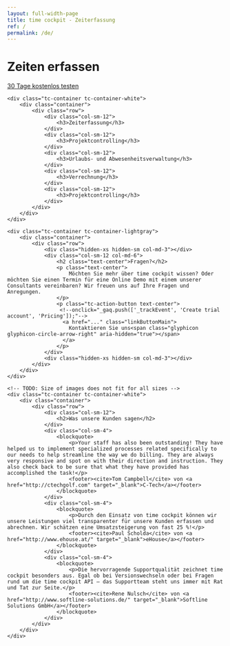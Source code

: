 ```yaml
---
layout: full-width-page
title: time cockpit - Zeiterfassung
ref: /
permalink: /de/
---
```


<div class="tc-home">
	<div class="tc-container tc-container-darkgray">
		<div class="tc-container-image"></div>
		<div class="container">
			<div class="row">
				<div class="col-sm-12"></div>
				<div class="col-sm-12">
					<div class="tc-container-image-text">
						<h1>Zeiten erfassen</h1>
						<p></p>
						<p class="tc-action-button text-center">
						  <a onclick="_gaq.push(['_trackEvent', 'Create trial account', 'Pricing']);" href="{{site.baseurl}}/de/create-trial-account/" class="linkButtonMain">
							30 Tage kostenlos testen<span class="glyphicon glyphicon-circle-arrow-right" aria-hidden="true"></span>
						  </a>
						</p>
					</div>
				</div>
			</div>
		</div>
	</div>

	<div class="tc-container tc-container-white">
		<div class="container">
			<div class="row">
				<div class="col-sm-12">
					<h3>Zeiterfassung</h3>
				</div>
				<div class="col-sm-12">
					<h3>Projektcontrolling</h3>
				</div>
				<div class="col-sm-12">
					<h3>Urlaubs- und Abwesenheitsverwaltung</h3>
				</div>
				<div class="col-sm-12">
					<h3>Verrechnung</h3>
				</div>
				<div class="col-sm-12">
					<h3>Projektcontrolling</h3>
				</div>
			</div>
		</div>
	</div>

	<div class="tc-container tc-container-lightgray">
		<div class="container">
			<div class="row">
				<div class="hidden-xs hidden-sm col-md-3"></div>
				<div class="col-sm-12 col-md-6">
					<h2 class="text-center">Fragen?</h2>
					<p class="text-center">
						Möchten Sie mehr über time cockpit wissen? Oder möchten Sie einen Termin für eine Online Demo mit einem unserer Consultants vereinbaren? Wir freuen uns auf Ihre Fragen und Anregungen.
					</p>
					<p class="tc-action-button text-center">
					 <!--onclick="_gaq.push(['_trackEvent', 'Create trial account', 'Pricing']);"-->
					  <a href="..." class="linkButtonMain">
						Kontaktieren Sie uns<span class="glyphicon glyphicon-circle-arrow-right" aria-hidden="true"></span>
					  </a>
					</p>
				</div>
				<div class="hidden-xs hidden-sm col-md-3"></div>
			</div>
		</div>
	</div>
	  
	<!-- TODO: Size of images does not fit for all sizes -->
	<div class="tc-container tc-container-white">
		<div class="container">
			<div class="row">
				<div class="col-sm-12">
					<h2>Was unsere Kunden sagen</h2>
				</div>
				<div class="col-sm-4">
					<blockquote>
						<p>Your staff has also been outstanding! They have helped us to implement specialized processes related specifically to our needs to help streamline the way we do billing. They are always very responsive and spot on with their direction and instruction. They also check back to be sure that what they have provided has accomplished the task!</p>
						<footer><cite>Tom Campbell</cite> von <a href="http://ctechgolf.com" target="_blank">C-Tech</a></footer>
					</blockquote>
				</div>
				<div class="col-sm-4">
					<blockquote>
						<p>Durch den Einsatz von time cockpit können wir unsere Leistungen viel transparenter für unsere Kunden erfassen und abrechnen. Wir schätzen eine Umsatzsteigerung von fast 25 %!</p>
						<footer><cite>Paul Scholda</cite> von <a href="http://www.ehouse.at/" target="_blank">eHouse</a></footer>
					</blockquote>
				</div>
				<div class="col-sm-4">
					<blockquote>
						<p>Die hervorragende Supportqualität zeichnet time cockpit besonders aus. Egal ob bei Versionswechseln oder bei Fragen rund um die time cockpit API – das Supportteam steht uns immer mit Rat und Tat zur Seite.</p>
						<footer><cite>Rene Nulsch</cite> von <a href="http://www.softline-solutions.de/" target="_blank">Softline Solutions GmbH</a></footer>
					</blockquote>
				</div>
			</div>
		</div>
	</div>
</div>